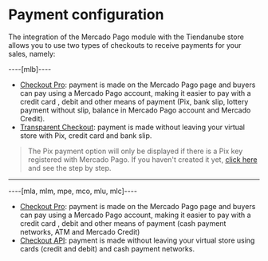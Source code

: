 # Payment configuration

The integration of the Mercado Pago module with the Tiendanube store allows you to use two types of checkouts to receive payments for your sales, namely:

----[mlb]----
* [Checkout Pro](/developers/en/docs/nuvemshop/payment-configuration/checkout-pro): payment is made on the Mercado Pago page and buyers can pay using a Mercado Pago account, making it easier to pay with a credit card , debit and other means of payment (Pix, bank slip, lottery payment without slip, balance in Mercado Pago account and Mercado Credit).
* [Transparent Checkout](/developers/en/docs/nuvemshop/payment-configuration/checkout-api): payment is made without leaving your virtual store with Pix, credit card and bank slip.

> The Pix payment option will only be displayed if there is a Pix key registered with Mercado Pago. If you haven't created it yet, [click here](https://www.youtube.com/watch?v=60tApKYVnkA) and see the step by step.

------------
----[mla, mlm, mpe, mco, mlu, mlc]----
* [Checkout Pro](/developers/en/docs/nuvemshop/payment-configuration/checkout-pro): payment is made on the Mercado Pago page and buyers can pay using a Mercado Pago account, making it easier to pay with a credit card , debit and other means of payment (cash payment networks, ATM and Mercado Credit)
* [Checkout API](/developers/en/docs/nuvemshop/payment-configuration/checkout-api): payment is made without leaving your virtual store using cards (credit and debit) and cash payment networks.